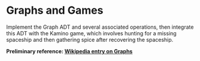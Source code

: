 

# Graphs and Games

Implement the Graph ADT and several associated operations, then integrate this ADT with the Kamino game, which involves hunting for a missing spaceship and then gathering spice after recovering the spaceship.



**Preliminary reference: [Wikipedia entry on Graphs](https://en.wikipedia.org/wiki/Graph_(discrete_mathematics))** 
